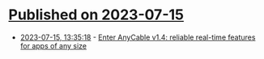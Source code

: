 # [Published on 2023-07-15](index.md)

* [2023-07-15, 13:35:18](https://lobste.rs/s/estdhn/enter_anycable_v1_4_reliable_real_time) - [Enter AnyCable v1.4: reliable real-time features for apps of any size](https://evilmartians.com/chronicles/enter-anycable-v1-4-reliable-real-time-features-for-apps-of-any-size)
